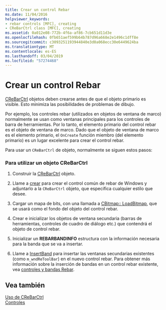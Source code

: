 ```yaml
---
title: Crear un control Rebar
ms.date: 11/04/2016
helpviewer_keywords:
- rebar controls [MFC], creating
- CReBarCtrl class [MFC], creating
ms.assetid: 0a012e08-772b-4f6a-af86-7cb651d11d3e
ms.openlocfilehash: 0fb651aef599b64b787d96a668e2e1496c1dff8e
ms.sourcegitcommit: c3093251193944840e3d0a068ecc30e6449624ba
ms.translationtype: MT
ms.contentlocale: es-ES
ms.lasthandoff: 03/04/2019
ms.locfileid: "57274468"
---
```

# <a name="creating-a-rebar-control"></a>Crear un control Rebar

[CReBarCtrl](../mfc/reference/crebarctrl-class.md) objetos deben crearse antes de que el objeto primario es visible. Esto minimiza las posibilidades de problemas de dibujo.

Por ejemplo, los controles rebar (utilizados en objetos de ventana de marco) normalmente se usan como ventanas principales para los controles de barra de herramientas. Por lo tanto, el elemento primario del control rebar es el objeto de ventana de marco. Dado que el objeto de ventana de marco es el elemento primario, el `OnCreate` función miembro (del elemento primario) es un lugar excelente para crear el control rebar.

Para usar un `CReBarCtrl` de objeto, normalmente se siguen estos pasos:

### <a name="to-use-a-crebarctrl-object"></a>Para utilizar un objeto CReBarCtrl

1. Construir la [CReBarCtrl](../mfc/reference/crebarctrl-class.md) objeto.

1. Llame a [crear](../mfc/reference/crebarctrl-class.md#create) para crear el control común de rebar de Windows y adjuntarlo a la `CReBarCtrl` objeto, que especifica cualquier estilo que desee.

1. Cargar un mapa de bits, con una llamada a [CBitmap:: LoadBitmap](../mfc/reference/cbitmap-class.md#loadbitmap), que se usará como el fondo del objeto del control rebar.

1. Crear e inicializar los objetos de ventana secundaria (barras de herramientas, controles de cuadro de diálogo etc.) que contendrá el objeto de control rebar.

1. Inicializar un **REBARBANDINFO** estructura con la información necesaria para la banda que se va a insertar.

1. Llame a [InsertBand](../mfc/reference/crebarctrl-class.md#insertband) para insertar las ventanas secundarias existentes (como `m_wndReToolBar`) en el nuevo control rebar. Para obtener más información sobre la inserción de bandas en un control rebar existente, vea [controles y bandas Rebar](../mfc/rebar-controls-and-bands.md).

## <a name="see-also"></a>Vea también

[Uso de CReBarCtrl](../mfc/using-crebarctrl.md)<br/>
[Controles](../mfc/controls-mfc.md)
